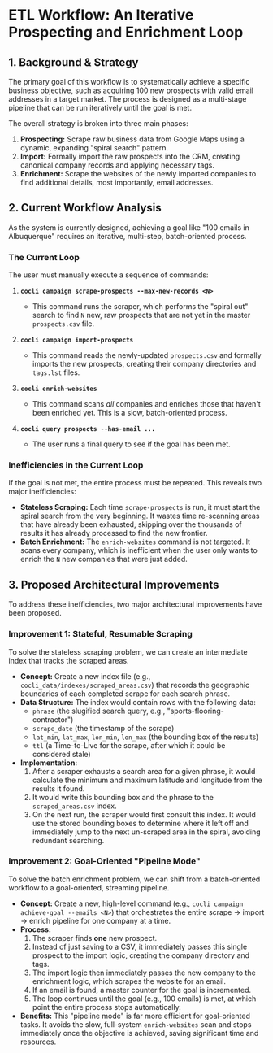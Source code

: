 
# ETL Workflow: An Iterative Prospecting and Enrichment Loop

## 1. Background & Strategy

The primary goal of this workflow is to systematically achieve a specific business objective, such as acquiring 100 new prospects with valid email addresses in a target market. The process is designed as a multi-stage pipeline that can be run iteratively until the goal is met.

The overall strategy is broken into three main phases:

1.  **Prospecting:** Scrape raw business data from Google Maps using a dynamic, expanding "spiral search" pattern.
2.  **Import:** Formally import the raw prospects into the CRM, creating canonical company records and applying necessary tags.
3.  **Enrichment:** Scrape the websites of the newly imported companies to find additional details, most importantly, email addresses.

## 2. Current Workflow Analysis

As the system is currently designed, achieving a goal like "100 emails in Albuquerque" requires an iterative, multi-step, batch-oriented process.

### The Current Loop

The user must manually execute a sequence of commands:

1.  **`cocli campaign scrape-prospects --max-new-records <N>`**
    *   This command runs the scraper, which performs the "spiral out" search to find `N` new, raw prospects that are not yet in the master `prospects.csv` file.

2.  **`cocli campaign import-prospects`**
    *   This command reads the newly-updated `prospects.csv` and formally imports the new prospects, creating their company directories and `tags.lst` files.

3.  **`cocli enrich-websites`**
    *   This command scans *all* companies and enriches those that haven't been enriched yet. This is a slow, batch-oriented process.

4.  **`cocli query prospects --has-email ...`**
    *   The user runs a final query to see if the goal has been met.

### Inefficiencies in the Current Loop

If the goal is not met, the entire process must be repeated. This reveals two major inefficiencies:

*   **Stateless Scraping:** Each time `scrape-prospects` is run, it must start the spiral search from the very beginning. It wastes time re-scanning areas that have already been exhausted, skipping over the thousands of results it has already processed to find the new frontier.
*   **Batch Enrichment:** The `enrich-websites` command is not targeted. It scans every company, which is inefficient when the user only wants to enrich the `N` new companies that were just added.

## 3. Proposed Architectural Improvements

To address these inefficiencies, two major architectural improvements have been proposed.

### Improvement 1: Stateful, Resumable Scraping

To solve the stateless scraping problem, we can create an intermediate index that tracks the scraped areas.

*   **Concept:** Create a new index file (e.g., `cocli_data/indexes/scraped_areas.csv`) that records the geographic boundaries of each completed scrape for each search phrase.
*   **Data Structure:** The index would contain rows with the following data:
    *   `phrase` (the slugified search query, e.g., "sports-flooring-contractor")
    *   `scrape_date` (the timestamp of the scrape)
    *   `lat_min`, `lat_max`, `lon_min`, `lon_max` (the bounding box of the results)
    *   `ttl` (a Time-to-Live for the scrape, after which it could be considered stale)
*   **Implementation:**
    1.  After a scraper exhausts a search area for a given phrase, it would calculate the minimum and maximum latitude and longitude from the results it found.
    2.  It would write this bounding box and the phrase to the `scraped_areas.csv` index.
    3.  On the next run, the scraper would first consult this index. It would use the stored bounding boxes to determine where it left off and immediately jump to the next un-scraped area in the spiral, avoiding redundant searching.

### Improvement 2: Goal-Oriented "Pipeline Mode"

To solve the batch enrichment problem, we can shift from a batch-oriented workflow to a goal-oriented, streaming pipeline.

*   **Concept:** Create a new, high-level command (e.g., `cocli campaign achieve-goal --emails <N>`) that orchestrates the entire scrape -> import -> enrich pipeline for one company at a time.
*   **Process:**
    1.  The scraper finds **one** new prospect.
    2.  Instead of just saving to a CSV, it immediately passes this single prospect to the import logic, creating the company directory and tags.
    3.  The import logic then immediately passes the new company to the enrichment logic, which scrapes the website for an email.
    4.  If an email is found, a master counter for the goal is incremented.
    5.  The loop continues until the goal (e.g., 100 emails) is met, at which point the entire process stops automatically.
*   **Benefits:** This "pipeline mode" is far more efficient for goal-oriented tasks. It avoids the slow, full-system `enrich-websites` scan and stops immediately once the objective is achieved, saving significant time and resources.
